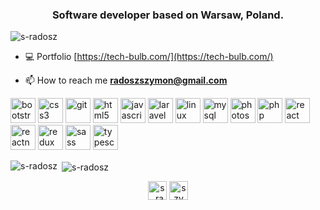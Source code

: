 <h3 align="center">Software developer based on Warsaw, Poland.</h3>

<p align="left"> <img src="https://komarev.com/ghpvc/?username=s-radosz" alt="s-radosz" /> </p>

- 💻 Portfolio [https://tech-bulb.com/](https://tech-bulb.com/)

- 📫 How to reach me **radoszszymon@gmail.com**

<p align="left"><img src="https://devicons.github.io/devicon/devicon.git/icons/bootstrap/bootstrap-plain.svg" alt="bootstrap" width="40" height="40"/> <img src="https://devicons.github.io/devicon/devicon.git/icons/css3/css3-original-wordmark.svg" alt="css3" width="40" height="40"/> <img src="https://www.vectorlogo.zone/logos/git-scm/git-scm-icon.svg" alt="git" width="40" height="40"/> <img src="https://devicons.github.io/devicon/devicon.git/icons/html5/html5-original-wordmark.svg" alt="html5" width="40" height="40"/> <img src="https://devicons.github.io/devicon/devicon.git/icons/javascript/javascript-original.svg" alt="javascript" width="40" height="40"/> <img src="https://devicons.github.io/devicon/devicon.git/icons/laravel/laravel-plain-wordmark.svg" alt="laravel" width="40" height="40"/> <img src="https://devicons.github.io/devicon/devicon.git/icons/linux/linux-original.svg" alt="linux" width="40" height="40"/> <img src="https://devicons.github.io/devicon/devicon.git/icons/mysql/mysql-original-wordmark.svg" alt="mysql" width="40" height="40"/> <img src="https://devicons.github.io/devicon/devicon.git/icons/photoshop/photoshop-plain.svg" alt="photoshop" width="40" height="40"/> <img src="https://devicons.github.io/devicon/devicon.git/icons/php/php-original.svg" alt="php" width="40" height="40"/> <img src="https://devicons.github.io/devicon/devicon.git/icons/react/react-original-wordmark.svg" alt="react" width="40" height="40"/> <img src="https://reactnative.dev/img/header_logo.svg" alt="reactnative" width="40" height="40"/> <img src="https://devicons.github.io/devicon/devicon.git/icons/redux/redux-original.svg" alt="redux" width="40" height="40"/> <img src="https://devicons.github.io/devicon/devicon.git/icons/sass/sass-original.svg" alt="sass" width="40" height="40"/> <img src="https://devicons.github.io/devicon/devicon.git/icons/typescript/typescript-original.svg" alt="typescript" width="40" height="40"/></p><p><img align="left" src="https://github-readme-stats.vercel.app/api/top-langs/?username=s-radosz&layout=compact&hide=html" alt="s-radosz" /></p>

<p>&nbsp;<img align="center" src="https://github-readme-stats.vercel.app/api?username=s-radosz&show_icons=true" alt="s-radosz" /></p>

<p align="center">
<a href="https://twitter.com/s_radosz" target="_blank"><img align="center" src="https://cdn.jsdelivr.net/npm/simple-icons@3.0.1/icons/twitter.svg" alt="s_radosz" height="30" width="30" /></a>
<a href="https://linkedin.com/in/szymon-radosz-6938a5118" target="_blank"><img align="center" src="https://cdn.jsdelivr.net/npm/simple-icons@3.0.1/icons/linkedin.svg" alt="szymon-radosz-6938a5118" height="30" width="30" /></a>
</p>

